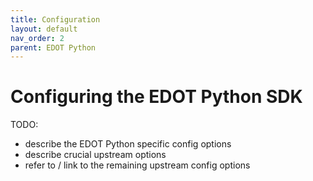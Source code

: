 ```yaml
---
title: Configuration
layout: default
nav_order: 2
parent: EDOT Python
---
```


# Configuring the EDOT Python SDK

TODO: 
- describe the EDOT Python specific config options
- describe crucial upstream options
- refer to / link to the remaining upstream config options